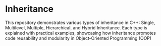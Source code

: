 # Inheritance
This repository demonstrates various types of inheritance in C++: Single, Multilevel, Multiple, Hierarchical, and Hybrid Inheritance. Each type is explained with practical examples, showcasing how inheritance promotes code reusability and modularity in Object-Oriented Programming (OOP)
